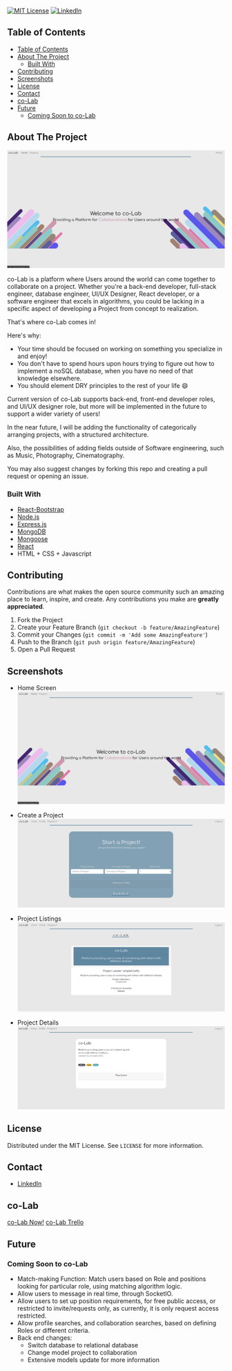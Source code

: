 
[![MIT License][license-shield]][license-url]
[![LinkedIn][linkedin-shield]][linkedin-url]


<!-- TABLE OF CONTENTS -->
## Table of Contents

- [Table of Contents](#table-of-contents)
- [About The Project](#about-the-project)
  - [Built With](#built-with)
- [Contributing](#contributing)
- [Screenshots](#screenshots)
- [License](#license)
- [Contact](#contact)
- [co-Lab](#co-lab)
- [Future](#future)
  - [Coming Soon to co-Lab](#coming-soon-to-co-lab)


<!-- ABOUT THE PROJECT -->
## About The Project

![co-Lab Home Screenshot][home-screenshot]


co-Lab is a platform where Users around the world can come together to collaborate on a project. Whether you're a back-end developer, full-stack engineer, database engineer, UI/UX Designer, React developer, or a software engineer that excels in algorithms, you could be lacking in a specific aspect of developing a Project from concept to realization.

That's where co-Lab comes in!

Here's why:
* Your time should be focused on working on something you specialize in and enjoy!
* You don't have to spend hours upon hours trying to figure out how to implement a noSQL database, when you have no need of that knowledge elsewhere.
* You should element DRY principles to the rest of your life :smile:

Current version of co-Lab supports back-end, front-end developer roles, and UI/UX designer role, but more will be implemented in the future to support a wider variety of users!

In the near future, I will be adding the functionality of categorically arranging projects, with a structured architecture.

Also, the possibilities of adding fields outside of Software engineering, such as Music, Photography, Cinematography. 


You may also suggest changes by forking this repo and creating a pull request or opening an issue.

### Built With

* [React-Bootstrap](https://react-bootstrap.github.io)
* [Node.js](https://nodejs.org/en/)
* [Express.js](https://expressjs.com)
* [MongoDB](https://www.mongodb.com/)
* [Mongoose](https://mongoosejs.com)
* [React](https://reactjs.org)
* HTML + CSS + Javascript


<!-- CONTRIBUTING -->
## Contributing

Contributions are what makes the open source community such an amazing place to learn, inspire, and create. Any contributions you make are **greatly appreciated**.

1. Fork the Project
2. Create your Feature Branch (`git checkout -b feature/AmazingFeature`)
3. Commit your Changes (`git commit -m 'Add some AmazingFeature'`)
4. Push to the Branch (`git push origin feature/AmazingFeature`)
5. Open a Pull Request


<!-- SCREENSHOTS -->
## Screenshots

* Home Screen
![co-Lab Home Screenshot][home-screenshot]


* Create a Project
![co-Lab Create Screenshot][create-screenshot]

* Project Listings
![co-Lab List Screenshot][list-screenshot]

* Project Details
![co-Lab Details Screenshot][details-screenshot]




<!-- LICENSE -->
## License

Distributed under the MIT License. See `LICENSE` for more information.



<!-- CONTACT -->
## Contact

* [LinkedIn](https://www.linkedin.com/in/jonathan-pak/)



<!-- Co-Lab Now -->
## co-Lab
[co-Lab Now!](http://co-lab-oration.herokuapp.com/)
[co-Lab Trello](https://trello.com/b/zyoAM2oK/co-lab)


<!-- Future of Co-Lab -->
## Future

### Coming Soon to co-Lab

- Match-making Function: Match users based on Role and positions looking for particular role, using matching algorithm logic.
- Allow users to message in real time, through SocketIO.
- Allow users to set up position requirements, for free public access, or restricted to invite/requests only, as currently, it is only request access restricted.
- Allow profile searches, and collaboration searches, based on defining Roles or different criteria.
- Back end changes:
  - Switch database to relational database
  - Change model project to collaboration
  - Extensive models update for more information




<!-- MARKDOWN LINKS & IMAGES -->
<!-- https://www.markdownguide.org/basic-syntax/#reference-style-links -->
[contributors-shield]: https://img.shields.io/github/contributors/othneildrew/Best-README-Template.svg?style=flat-square
[contributors-url]: https://github.com/simpleCodify/co-lab/graphs/contributors
[forks-shield]: https://img.shields.io/github/forks/othneildrew/Best-README-Template.svg?style=flat-square
[forks-url]: https://github.com/othneildrew/Best-README-Template/network/members
[stars-shield]: https://img.shields.io/github/stars/othneildrew/Best-README-Template.svg?style=flat-square
[stars-url]: https://github.com/othneildrew/Best-README-Template/stargazers
[issues-shield]: https://img.shields.io/github/issues/othneildrew/Best-README-Template.svg?style=flat-square
[issues-url]: https://github.com/othneildrew/Best-README-Template/issues
[license-shield]: https://img.shields.io/github/license/othneildrew/Best-README-Template.svg?style=flat-square
[license-url]: https://github.com/othneildrew/Best-README-Template/blob/master/LICENSE.txt
[linkedin-shield]: https://img.shields.io/badge/-LinkedIn-black.svg?style=flat-square&logo=linkedin&colorB=555
[linkedin-url]: https://www.linkedin.com/in/jonathan-pak/
[product-screenshot]: images/screenshot.png
[home-screenshot]: src/assets/images/HomeScreen.png
[create-screenshot]: src/assets/images/CreateProject.png
[list-screenshot]: src/assets/images/ProjectList.png
[details-screenshot]: src/assets/images/ProjectDetails.png
